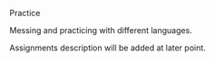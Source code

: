 Practice

Messing and practicing with different languages.

Assignments description will be added at later point.